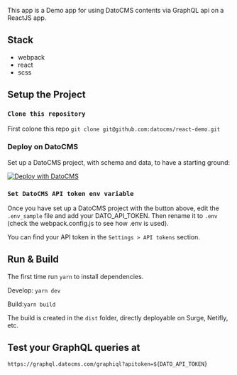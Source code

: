 This app is a Demo app for using DatoCMS contents via GraphQL api on a ReactJS app.

## Stack

- webpack
- react
- scss

## Setup the Project

### `Clone this repository`

First colone this repo
`git clone git@github.com:datocms/react-demo.git`

### Deploy on DatoCMS

Set up a DatoCMS project, with schema and data, to have a starting ground:

[![Deploy with DatoCMS](https://dashboard.datocms.com/deploy/button.svg)](https://dashboard.datocms.com/deploy?repo=datocms/react-demo)


### `Set DatoCMS API token env variable`

Once you have set up a DatoCMS project with the button above, edit the `.env_sample` file and add your DATO_API_TOKEN. Then rename it to `.env` (check the webpack.config.js to see how .env is used).

You can find your API token in the `Settings > API tokens` section.

## Run & Build

The first time run `yarn` to install dependencies.

Develop: `yarn dev`

Build:`yarn build`

The build is created in the `dist` folder, directly deployable on Surge, Netifly, etc.

## Test your GraphQL queries at

`https://graphql.datocms.com/graphiql?apitoken=${DATO_API_TOKEN}`
